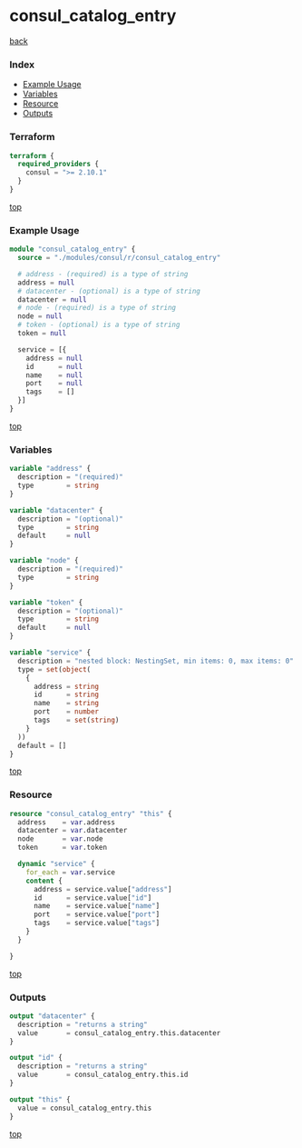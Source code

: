# consul_catalog_entry

[back](../consul.md)

### Index

- [Example Usage](#example-usage)
- [Variables](#variables)
- [Resource](#resource)
- [Outputs](#outputs)

### Terraform

```terraform
terraform {
  required_providers {
    consul = ">= 2.10.1"
  }
}
```

[top](#index)

### Example Usage

```terraform
module "consul_catalog_entry" {
  source = "./modules/consul/r/consul_catalog_entry"

  # address - (required) is a type of string
  address = null
  # datacenter - (optional) is a type of string
  datacenter = null
  # node - (required) is a type of string
  node = null
  # token - (optional) is a type of string
  token = null

  service = [{
    address = null
    id      = null
    name    = null
    port    = null
    tags    = []
  }]
}
```

[top](#index)

### Variables

```terraform
variable "address" {
  description = "(required)"
  type        = string
}

variable "datacenter" {
  description = "(optional)"
  type        = string
  default     = null
}

variable "node" {
  description = "(required)"
  type        = string
}

variable "token" {
  description = "(optional)"
  type        = string
  default     = null
}

variable "service" {
  description = "nested block: NestingSet, min items: 0, max items: 0"
  type = set(object(
    {
      address = string
      id      = string
      name    = string
      port    = number
      tags    = set(string)
    }
  ))
  default = []
}
```

[top](#index)

### Resource

```terraform
resource "consul_catalog_entry" "this" {
  address    = var.address
  datacenter = var.datacenter
  node       = var.node
  token      = var.token

  dynamic "service" {
    for_each = var.service
    content {
      address = service.value["address"]
      id      = service.value["id"]
      name    = service.value["name"]
      port    = service.value["port"]
      tags    = service.value["tags"]
    }
  }

}
```

[top](#index)

### Outputs

```terraform
output "datacenter" {
  description = "returns a string"
  value       = consul_catalog_entry.this.datacenter
}

output "id" {
  description = "returns a string"
  value       = consul_catalog_entry.this.id
}

output "this" {
  value = consul_catalog_entry.this
}
```

[top](#index)
